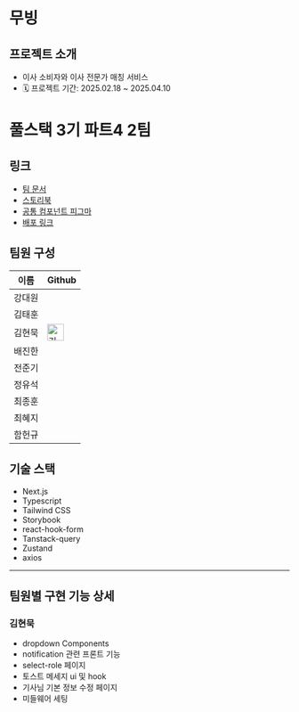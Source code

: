 # 무빙

## 프로젝트 소개

- 이사 소비자와 이사 전문가 매칭 서비스
- 🗓️ 프로젝트 기간: 2025.02.18 ~ 2025.04.10

# 풀스택 3기 파트4 2팀

## 링크
- [팀 문서](https://weak-lancer-c84.notion.site/1a06152b67c6817ebfd7c32764490c9f?v=1a06152b67c681a39668000c39caa079&pvs=4)
- [스토리북](https://d2fawnkpgj9lx8.cloudfront.net/?path=/story/common-moverinfo-templates-moverinfo--written-review-info)
- [공통 컴포넌트 피그마](https://www.figma.com/design/lXt37bEptE7xr8iHeNu1t7/2%ED%8C%80-%EB%AC%B4%EB%B9%99-%EB%AC%B8%EC%84%9C?node-id=0-1&p=f&t=8FxIfnJBhvXWd4p3-0)
- [배포 링크](https://moving-app.site)

## 팀원 구성
| 이름 | Github |
|------|---------|
| 강대원| 
| 김태훈|
| 김현묵| <a href ="https://github.com/kimhyunmook"><img src="https://github.com/user-attachments/assets/b5741cbb-23f1-4d32-84f3-820acc00953b" alt="깃허브" style="width:30px;" /></a>
| 배진한|
| 전준기|
| 정유석|
| 최종훈|
| 최혜지|
| 함헌규|

## 기술 스택

- Next.js
- Typescript
- Tailwind CSS
- Storybook
- react-hook-form
- Tanstack-query
- Zustand
- axios

---

## 팀원별 구현 기능 상세


### 김현묵
- dropdown Components
- notification 관련 프론트 기능 
- select-role 페이지
- 토스트 메세지 ui 및 hook
- 기사님 기본 정보 수정 페이지
- 미들웨어 세팅
